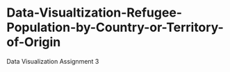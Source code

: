 # Data-Visualtization-Refugee-Population-by-Country-or-Territory-of-Origin
Data Visualization Assignment 3
